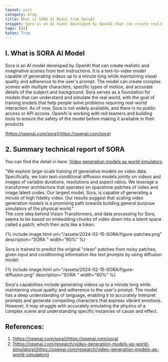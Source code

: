 ```yaml
---
layout: post
category: blog
title: What is SORA AI Model from OpenAI
snippet: Sora is an AI model developed by OpenAI that can create realistic and imaginative scenes from text instructions
tags: [AI]
katex: True
---
```

## I. What is SORA AI Model 
Sora is an AI model developed by OpenAI that can create realistic and imaginative scenes from text instructions. It is a text-to-video model capable of generating videos up to a minute long while maintaining visual quality and adherence to the user's prompt. The model can create complex scenes with multiple characters, specific types of motion, and accurate details of the subject and background. Sora serves as a foundation for models that can understand and simulate the real world, with the goal of training models that help people solve problems requiring real-world interaction. As of now, Sora is not widely available, and there is no public access or API access. OpenAI is working with red teamers and building tools to ensure the safety of the model before making it available in their products

[https://openai.com/sora](https://openai.com/sora)

## 2. Summary technical report of SORA
You can find the detail in here: 
[Video generation models as world simulators](https://openai.com/research/video-generation-models-as-world-simulators)
<div class="tip">
"We explore large-scale training of generative models on video data. Specifically, we train text-conditional diffusion models jointly on videos and images of variable durations, resolutions and aspect ratios. We leverage a transformer architecture that operates on spacetime patches of video and image latent codes. Our largest model, Sora, is capable of generating a minute of high fidelity video. Our results suggest that scaling video generation models is a promising path towards building general purpose simulators of the physical world."
</div>
The core idea behind Vision Transformers, and data processing for Sora, seems to be based on embedding chunks of video down into a latent space called a patch, which then acts like a token.

{% include image.html url="/assets/2024-02-15-SORA/figure-patches.png" description="SORA " width="60%" %}

Sora is trained to predict the original "clean" patches from noisy patches, given input and conditioning information like text prompts by using diffusion model.
 
{% include image.html url="/assets/2024-02-15-SORA/figure-diffusion.png" description="SORA " width="60%" %}

Sora's capabilities include generating videos up to a minute long while maintaining visual quality and adherence to the user's prompt. The model has a deep understanding of language, enabling it to accurately interpret prompts and generate compelling characters that express vibrant emotions. However, it may struggle with accurately simulating the physics of a complex scene and understanding specific instances of cause and effect.

## References:
1. [https://openai.com/sora](https://openai.com/sora)
2. [https://openai.com/research/video-generation-models-as-world-simulators](https://openai.com/research/video-generation-models-as-world-simulators)